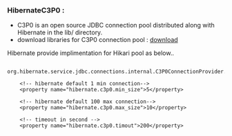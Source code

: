 ### HibernateC3P0 :
      
- C3P0 is an open source JDBC connection pool distributed along with Hibernate in the lib/ directory. 
- download libraries for C3P0 connection pool : [download](https://mvnrepository.com/artifact/org.hibernate/hibernate-c3p0/5.4.3.Final)

Hibernate provide implimentation for Hikari pool as below..
``` 
	org.hibernate.service.jdbc.connections.internal.C3P0ConnectionProvider.
```

```
	<!-- hibernate default 1 min connection-->
	<property name="hibernate.c3p0.min_size">5</property> 
		
	<!-- hibernate default 100 max connection-->
	<property name="hibernate.c3p0.max_size">10</property> 
		
	<!-- timeout in second -->
	<property name="hibernate.c3p0.timout">200</property>
		
```

